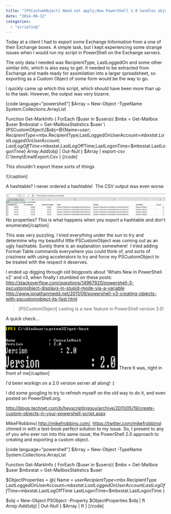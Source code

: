 ```yaml
---
title: "[PSCustomObject] Need not apply;How PowerShell 2.0 handles objects"
date: "2014-09-12"
categories: 
  - "scripting"
---
```


Today at a client I had to export some Exchange Information from a one of their Exchange boxes. A simple task, but I kept experiencing some strange issues when I would run my script in PowerShell on the Exchange servers.

The only data I needed was RecipientType, LastLoggedOn and some other similar info, which is also easy to get. It needed to be extracted from Exchange and made ready for assimilation into a larger spreadsheet, so exporting as a Custom Object of some form would be the way to go.

I quickly came up which this script, which should have been more than up to the task. However, the output was very bizarre.

\[code language="powershell"\] $Array = New-Object -TypeName System.Collections.ArrayList

Function Get-MarkInfo { ForEach ($user in $users){ $mbx = Get-Mailbox $user $mbxstat = Get-MailboxStatistics $user \[PSCustomObject\]$obj=@{Name=$user;RecipientType=$mbx.RecipientType;LastLoggedOnUserAccount=$mbxstat.LastLoggedOnUserAccount;LastLogOffTime=$mbxstat.LastLogOffTime;LastLogonTime=$mbxstat.LastLogonTime} $Array.Add($obj) | Out-Null } $Array | export-csv C:\\temp\\EmailExport.Csv } \[/code\]

This shouldn't export these sorts of things

!\[/caption\] 

A hashtable? I never ordered a hashtable!  The CSV output was even worse

![PSObjectWeirdness01](images/psobjectweirdness01.png) No properties? This is what happens when you export a hashtable and don't enumerate\[/caption\]

This was very puzzling. I tried everything under the sun to try and determine why my beautiful little PSCustomObject was coming out as an ugly hashtable. Surely there is an explanation somewhere!  I tried adding Format-Table commands everywhere you could think of, and sorts of craziness with using accelerators to try and force my PSCustomObject to be treated with the respect it deserves.

I ended up digging through old blogposts about 'Whats New In PowerShell v2' and v3, when finally I stumbled on these posts: http://stackoverflow.com/questions/14967920/powershell-3-pscustomobject-displays-in-stupid-mode-via-a-variable http://www.jonathanmedd.net/2011/09/powershell-v3-creating-objects-with-pscustomobject-its-fast.html

> \[PSCustomObject\] casting is a new feature in PowerShell version 3.0!

A quick check…

![PSObjectWeirdness02](images/psobjectweirdness02.png) There It was, right in front of me\[/caption\]

I'd been workign on a 2.0 version server all along! :(

I did some googling to try to refresh myself on the old way to do it, and even posted on PowerShell.org.

http://blogs.technet.com/b/heyscriptingguy/archive/2011/05/19/create-custom-objects-in-your-powershell-script.aspx

MikeFRobbins( http://mikefrobbins.com/, https://twitter.com/mikefrobbins) chimed in with a text-book perfect solution to my issue. So, I present to any of you who ever run into this same issue, the PowerShell 2.0 approach to creating and exporting a custom object.

\[code language="powershell"\] $Array = New-Object -TypeName System.Collections.ArrayList

Function Get-MarkInfo { ForEach ($user in $users){ $mbx = Get-Mailbox $user $mbxstat = Get-MailboxStatistics $user

$ObjectProperties = @{ Name = $user RecipientType=$mbx.RecipientType LastLoggedOnUserAccount=$mbxstat.LastLoggedOnUserAccount LastLogOffTime=$mbxstat.LastLogOffTime LastLogonTime=$mbxstat.LastLogonTime }

$obj = New-Object PSObject -Property $ObjectProperties $obj | ft $Array.Add($obj) | Out-Null } $Array | ft } \[/code\]
